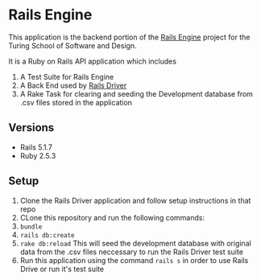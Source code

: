 # Rails Engine

This application is the backend portion of the [Rails Engine](https://backend.turing.io/module3/projects/rails_engine) project for the Turing School of Software and Design.

It is a Ruby on Rails API application which includes 

1. A Test Suite for Rails Engine
1. A Back End used by [Rails Driver](https://github.com/reid-andrew/rails_driver) 
1. A Rake Task for clearing and seeding the Development database from .csv files stored in the application

## Versions
- Rails 5.1.7
- Ruby 2.5.3

## Setup
1. Clone the Rails Driver application and follow setup instructions in that repo
1. CLone this repository and run the following commands:
  1. `bundle`
  1. `rails db:create`
  1. `rake db:reload` This will seed the development database with original data from the .csv files neccessary to run the Rails Driver test suite
  1. Run this application using the command `rails s` in order to use Rails Drive or run it's test suite
